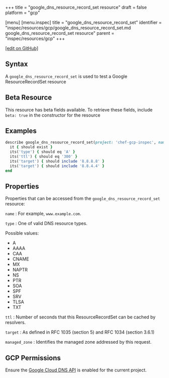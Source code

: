 +++
title = "google_dns_resource_record_set resource"
draft = false
platform = "gcp"

[menu]
  [menu.inspec]
    title = "google_dns_resource_record_set"
    identifier = "inspec/resources/gcp/google_dns_resource_record_set.md google_dns_resource_record_set resource"
    parent = "inspec/resources/gcp"
+++

[\[edit on GitHub\]](https://github.com/inspec/inspec-gcp/blob/master/docs/resources/google_dns_resource_record_set.md)

## Syntax

A `google_dns_resource_record_set` is used to test a Google ResourceRecordSet resource

## Beta Resource

This resource has beta fields available. To retrieve these fields, include `beta: true` in the constructor for the resource

## Examples

```ruby
describe google_dns_resource_record_set(project: 'chef-gcp-inspec', name: 'backend.my.domain.com.', type: 'A', managed_zone: 'inspec-gcp-managed-zone') do
  it { should exist }
  its('type') { should eq 'A' }
  its('ttl') { should eq '300' }
  its('target') { should include '8.8.8.8' }
  its('target') { should include '8.8.4.4' }
end
```

## Properties

Properties that can be accessed from the `google_dns_resource_record_set` resource:

`name`
: For example, `www.example.com`.

`type`
: One of valid DNS resource types.

  Possible values:

  - A
  - AAAA
  - CAA
  - CNAME
  - MX
  - NAPTR
  - NS
  - PTR
  - SOA
  - SPF
  - SRV
  - TLSA
  - TXT

`ttl`
: Number of seconds that this ResourceRecordSet can be cached by resolvers.

`target`
: As defined in RFC 1035 (section 5) and RFC 1034 (section 3.6.1)

`managed_zone`
: Identifies the managed zone addressed by this request.

## GCP Permissions

Ensure the [Google Cloud DNS API](https://console.cloud.google.com/apis/library/dns.googleapis.com/) is enabled for the current project.
